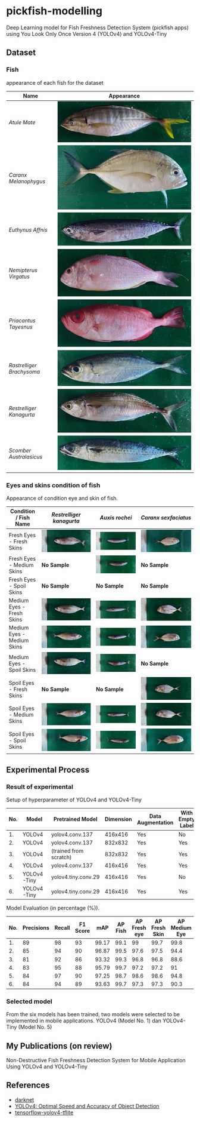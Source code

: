 # pickfish-modelling

Deep Learning model for Fish Freshness Detection System (pickfish apps) using You Look Only Once Version 4 (YOLOv4) and
YOLOv4-Tiny

## Dataset

### Fish

appearance of each fish for the dataset

| Name                      | Appearance                                                                 |
|---------------------------|----------------------------------------------------------------------------|
| _Atule Mate_              | ![AtuleMate](assets/images/fish/atule-mate.jpg)                            |
| _Caranx Melanophygus_     | ![CaranxMelanophygus](assets/images/fish/caranx-melanophygus.jpg)          |
| _Euthynus Affnis_         | ![EuthynusAffnis](assets/images/fish/euthynus-affnis.jpg)                  |
| _Nemipterus Virgatus_     | ![NemipterusVirgatus](assets/images/fish/nemipterus-virgatus.jpg)          |
| _Priacantus Tayesnus_     | ![Priacantus Tayenus](assets/images/fish/priacanthustayenus.jpg)           |
| _Rastrelliger Brachysoma_ | ![RastrelligerBrachysoma](assets/images/fish/rastrellliger-brachysoma.jpg) |
| _Restrelliger Kanagurta_  | ![RestrelligerKanagurta](assets/images/fish/restrelliger-kanagurta.jpg)    |
| _Scomber Australasicus_   | ![Scomber Australasicus](assets/images/fish/scomber-australasicus.jpg)     |

### Eyes and skins condition of fish

Appearance of condition eye and skin of fish.

| Condition / Fish Name      | _Restrelliger kanagurta_                    | _Auxis rochei_                              | _Caranx sexfaciatus_                        |
|----------------------------|---------------------------------------------|---------------------------------------------|---------------------------------------------|
| Fresh Eyes - Fresh Skins   | ![-](assets/images/fish-category/BR-FF.jpg) | ![-](assets/images/fish-category/TL-FF.jpg) | ![-](assets/images/fish-category/KL-FF.jpg) |
| Fresh Eyes - Medium Skins  | **No Sample**                               | ![-](assets/images/fish-category/TL-FM.jpg) | **No Sample**                               |
| Fresh Eyes - Spoil Skins   | **No Sample**                               | **No Sample**                               | **No Sample**                               |
| Medium Eyes - Fresh Skins  | ![-](assets/images/fish-category/BR-MF.jpg) | ![-](assets/images/fish-category/TL-MF.jpg) | ![-](assets/images/fish-category/KL-MF.jpg) |
| Medium Eyes - Medium Skins | ![-](assets/images/fish-category/BR-MM.jpg) | ![-](assets/images/fish-category/TL-MM.jpg) | ![-](assets/images/fish-category/KL-MM.jpg) |
| Medium Eyes - Spoil Skins  | ![-](assets/images/fish-category/BR-MS.jpg) | ![-](assets/images/fish-category/TL-MS.jpg) | **No Sample**                               |
| Spoil Eyes - Fresh Skins   | **No Sample**                               | **No Sample**                               | ![-](assets/images/fish-category/KL-SF.jpg) |
| Spoil Eyes - Medium Skins  | ![-](assets/images/fish-category/BR-SM.jpg) | ![-](assets/images/fish-category/TL-SM.jpg) | ![-](assets/images/fish-category/KL-SM.jpg) |
| Spoil Eyes - Spoil Skins   | ![-](assets/images/fish-category/BR-SS.jpg) | ![-](assets/images/fish-category/TL-SS.jpg) | ![-](assets/images/fish-category/KL-SS.jpg) |

## Experimental Process
### Result of experimental

Setup of hyperparameter of YOLOv4 and YOLOv4-Tiny

| No. | Model       | Pretrained Model       | Dimension | Data Augmentation | With Empty Label | Iteration | Learning Rate | Momentum | Decays | Batch Size |
|-----|-------------|------------------------|-----------|-------------------|------------------|-----------|---------------|----------|--------|------------|
| 1.  | YOLOv4      | yolov4.conv.137        | 416x416   | Yes               | No               | 14000     | 0.0001        | 0.949    | 0.0005 | 64         |
| 2.  | YOLOv4      | yolov4.conv.137        | 832x832   | Yes               | Yes              | 14000     | 0.0001        | 0.949    | 0.0005 | 64         |
| 3.  | YOLOv4      | (trained from scratch) | 832x832   | Yes               | Yes              | 14000     | 0.0001        | 0.949    | 0.0005 | 64         |
| 4.  | YOLOv4      | yolov4.conv.137        | 416x416   | Yes               | Yes              | 14000     | 0.0001        | 0.949    | 0.0005 | 64         |
| 5.  | YOLOv4-Tiny | yolov4.tiny.conv.29    | 416x416   | Yes               | No               | 14000     | 0.00261       | 0.9      | 0.0005 | 64         |
| 6.  | YOLOv4-Tiny | yolov4.tiny.conv.29    | 416x416   | Yes               | Yes              | 14000     | 0.00261       | 0.9      | 0.0005 | 64         |

Model Evaluation (in percentage (%)).

| No. | Precisions | Recall | F1 Score | mAP   | AP Fish | AP Fresh eye | AP Fresh Skin | AP Medium Eye | AP Medium Skin | AP Spoil Eye | AP Spoil Skin |
|-----|------------|--------|----------|-------|---------|--------------|---------------|---------------|----------------|--------------|---------------|
| 1.  | 89         | 98     | 93       | 99.17 | 99.1    | 99           | 99.7          | 99.8          | 99.3           | 99.6         | 99.7          |
| 2.  | 85         | 94     | 90       | 96.87 | 99.5    | 97.6         | 97.5          | 94.4          | 93.9           | 97.8         | 97.4          |
| 3.  | 81         | 92     | 86       | 93.32 | 99.3    | 96.8         | 96.8          | 88.6          | 87.1           | 95           | 88.5          |
| 4.  | 83         | 95     | 88       | 95.79 | 99.7    | 97.2         | 97.2          | 91            | 92.7           | 97.5         | 95.1          |
| 5.  | 84         | 97     | 90       | 97.25 | 98.7    | 98.6         | 98.6          | 94.8          | 95.5           | 98.4         | 96.7          |
| 6.  | 84         | 94     | 89       | 93.63 | 99.7    | 97.3         | 97.3          | 90.3          | 89.1           | 96.7         | 88            |


### Selected model
From the six models has been trained, two models were selected to be implemented in mobile applications. YOLOv4 (Model No. 1) dan YOLOv4-Tiny (Model No. 5)


## My Publications (on review)
Non-Destructive Fish Freshness Detection System for Mobile Application Using YOLOv4 and YOLOv4-Tiny


## References

- <a href="https://github.com/AlexeyAB/darknet">darknet</a>
- <a href="https://arxiv.org/abs/2004.10934">YOLOv4: Optimal Speed and Accuracy of Object Detection</a>
- <a href="https://github.com/hunglc007/tensorflow-yolov4-tflite">tensorflow-yolov4-tflite</a>